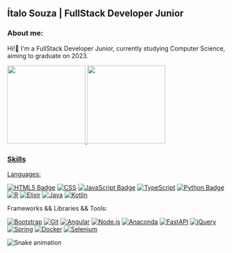 ## Ítalo Souza | FullStack Developer Junior 

### About me:
  Hi!👋 I'm a FullStack Developer Junior, currently studying Computer Science, aiming to graduate on 2023.

<div>
<a href="https://github.com/PlayerGhost">
<img height="180em" src="https://github-readme-stats.vercel.app/api?username=PlayerGhost&show_icons=true&hide=issues&theme=radical&include_all_commits=true&count_private=true"/>
<img height="180em" src="https://github-readme-stats.vercel.app/api/top-langs/?username=PlayerGhost&layout=compact&hide=php&langs_count=10&theme=radical"/>
</div>
  
### Skills

Languages:

[![HTML5 Badge](https://img.shields.io/badge/html5-%23E34F26.svg?style=flat&logo=html5&logoColor=white)](#)
[![CSS](https://img.shields.io/badge/css3-%231572B6.svg?style=flat&logo=css3&logoColor=white)](#)
[![JavaScript Badge](https://img.shields.io/badge/-JavaScript-black?style=flat&logo=javascript)](#)
[![TypeScript](https://img.shields.io/badge/typescript-%23007ACC.svg?style=flat&logo=typescript&logoColor=white)](#)
[![Python Badge](https://img.shields.io/badge/-Python-3776ab?style=flat&logo=Python&logoColor=white)](#)
[![R](https://img.shields.io/badge/r-%23276DC3.svg?style=flat&logo=r&logoColor=white)](#)
[![Elixir](https://img.shields.io/badge/elixir-%234B275F.svg?style=flat&logo=elixir&logoColor=white)](#)
[![Java](https://img.shields.io/badge/java-%23ED8B00.svg?style=flat&logo=java&logoColor=white)](#)
[![Kotlin](https://img.shields.io/badge/kotlin-%230095D5.svg?style=flat&logo=kotlin&logoColor=white)](#)

Frameworks && Libraries && Tools:

<!--![React](https://img.shields.io/badge/react-%2320232a.svg?style=flat&logo=react&logoColor=%2361DAFB)
[![React Badge](https://img.shields.io/badge/-React-282c33?style=flat&logo=react&logoColor=61DAFB)](#)-->
[![Bootstrap](https://img.shields.io/badge/bootstrap-%23563D7C.svg?style=flat&logo=bootstrap&logoColor=white)](#)
[![Git](https://img.shields.io/badge/git-%23F05033.svg?style=flat&logo=git&logoColor=white)](#)
[![Angular](https://img.shields.io/badge/angular-%23DD0031.svg?style=flat&logo=angular&logoColor=white)](#)
[![Node.js](https://img.shields.io/badge/-Node.js-333333?style=flat&logo=node.js)](#)
[![Anaconda](https://img.shields.io/badge/Anaconda-%2344A833.svg?style=flat&logo=anaconda&logoColor=white)](#)
[![FastAPI](https://img.shields.io/badge/FastAPI-005571?style=flat&logo=fastapi)](#)
[![jQuery](https://img.shields.io/badge/jquery-%230769AD.svg?style=flat&logo=jquery&logoColor=white)](#)
[![Spring](https://img.shields.io/badge/spring-%236DB33F.svg?style=flat&logo=spring&logoColor=white)](#)
[![Docker](https://img.shields.io/badge/docker-%230db7ed.svg?style=flat&logo=docker&logoColor=white)](#)
[![Selenium](https://img.shields.io/badge/-selenium-%43B02A?style=flat&logo=selenium&logoColor=white)](#)

![Snake animation](https://github.com/PlayerGhost/PlayerGhost/blob/output/github-contribution-grid-snake.svg)
